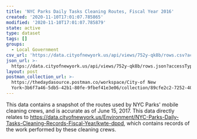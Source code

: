 ```yaml
---
title: 'NYC Parks Daily Tasks Cleaning Routes, Fiscal Year 2016'
created: '2020-11-10T17:01:07.785865'
modified: '2020-11-10T17:01:07.785879'
state: active
type: dataset
tags: []
groups:
  - Local Government
csv_url: 'https://data.cityofnewyork.us/api/views/752y-qk8b/rows.csv?accessType=DOWNLOAD'
json_url: >-
  https://data.cityofnewyork.us/api/views/752y-qk8b/rows.json?accessType=DOWNLOAD
layout: post
postman_collection_url: >-
  https://thedaydasource.postman.co/workspace/City-of New
  York~3b6f7a46-5db5-42b1-80fe-9fbef41e3e06/collection/89cfe2c2-7252-40d0-9271-5696dff96260
---
```

This data contains a snapshot of the routes used by NYC Parks' mobile cleaning crews, and is accurate as of June 15, 2017. This data directly relates to https://data.cityofnewyork.us/Environment/NYC-Parks-Daily-Tasks-Cleaning-Records-Fiscal-Year/kwte-dppd, which contains records of the work performed by these cleaning crews.
